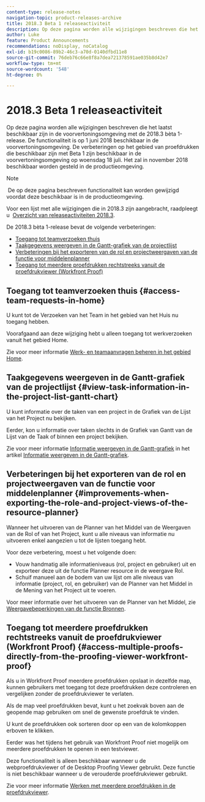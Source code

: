 ```yaml
---
content-type: release-notes
navigation-topic: product-releases-archive
title: 2018.3 Beta 1 releaseactiviteit
description: Op deze pagina worden alle wijzigingen beschreven die het laatst beschikbaar zijn in de voorvertoningsomgeving met de 2018.3 bèta 1-release. De functionaliteit is op 1 juni 2018 beschikbaar in de voorvertoningsomgeving. De verbeteringen op het gebied van proefdrukken die beschikbaar zijn met Beta 1 zijn beschikbaar in de voorvertoningsomgeving op woensdag 18 juli. Het zal in november 2018 beschikbaar worden gesteld in de productieomgeving.
author: Luke
feature: Product Announcements
recommendations: noDisplay, noCatalog
exl-id: b19c0086-89b2-46c3-a70d-0140dfbd11e8
source-git-commit: 76deb76c66e8f8a7dea721378591ae035b8d42e7
workflow-type: tm+mt
source-wordcount: '548'
ht-degree: 0%

---
```


# 2018.3 Beta 1 releaseactiviteit

Op deze pagina worden alle wijzigingen beschreven die het laatst beschikbaar zijn in de voorvertoningsomgeving met de 2018.3 bèta 1-release. De functionaliteit is op 1 juni 2018 beschikbaar in de voorvertoningsomgeving. De verbeteringen op het gebied van proefdrukken die beschikbaar zijn met Beta 1 zijn beschikbaar in de voorvertoningsomgeving op woensdag 18 juli. Het zal in november 2018 beschikbaar worden gesteld in de productieomgeving.

>[!NOTE]
>
> De op deze pagina beschreven functionaliteit kan worden gewijzigd voordat deze beschikbaar is in de productieomgeving.

Voor een lijst met alle wijzigingen die in 2018.3 zijn aangebracht, raadpleegt u  [Overzicht van releaseactiviteiten 2018.3](../../../../product-announcements/product-releases/quarterly-release-archive/2018.3-release-activity/2018.3-release-activity-overview.md).

De 2018.3 bèta 1-release bevat de volgende verbeteringen:

* [Toegang tot teamverzoeken thuis](#access-team-requests-in-home)
* [Taakgegevens weergeven in de Gantt-grafiek van de projectlijst](#view-task-information-in-the-project-list-gantt-chart)
* [Verbeteringen bij het exporteren van de rol en projectweergaven van de functie voor middelenplanner](#improvements-when-exporting-the-role-and-project-views-of-the-resource-planner)
* [Toegang tot meerdere proefdrukken rechtstreeks vanuit de proefdrukviewer (Workfront Proof)](#access-multiple-proofs-directly-from-the-proofing-viewer-workfront-proof)

## Toegang tot teamverzoeken thuis {#access-team-requests-in-home}

U kunt tot de Verzoeken van het Team in het gebied van het Huis nu toegang hebben.

Voorafgaand aan deze wijziging hebt u alleen toegang tot werkverzoeken vanuit het gebied Home.

Zie voor meer informatie [Werk- en teamaanvragen beheren in het gebied Home](../../../../workfront-basics/using-home/using-the-home-area/manage-work-and-team-requests-home.md).

## Taakgegevens weergeven in de Gantt-grafiek van de projectlijst {#view-task-information-in-the-project-list-gantt-chart}

U kunt informatie over de taken van een project in de Grafiek van de Lijst van het Project nu bekijken. 

Eerder, kon u informatie over taken slechts in de Grafiek van Gantt van de Lijst van de Taak of binnen een project bekijken.

Zie voor meer informatie [Informatie weergeven in de Gantt-grafiek](../../../../manage-work/gantt-chart/use-the-gantt-chart/view-info-in-gantt.md) in het artikel [Informatie weergeven in de Gantt-grafiek](../../../../manage-work/gantt-chart/use-the-gantt-chart/view-info-in-gantt.md).

## Verbeteringen bij het exporteren van de rol en projectweergaven van de functie voor middelenplanner {#improvements-when-exporting-the-role-and-project-views-of-the-resource-planner}

Wanneer het uitvoeren van de Planner van het Middel van de Weergaven van de Rol of van het Project, kunt u alle niveaus van informatie nu uitvoeren enkel aangezien u tot de lijsten toegang hebt.

Voor deze verbetering, moest u het volgende doen:

* Vouw handmatig alle informatieniveaus (rol, project en gebruiker) uit en exporteer deze uit de functie Planner resource in de weergave Rol.
* Schuif manueel aan de bodem van uw lijst om alle niveaus van informatie (project, rol, en gebruiker) van de Planner van het Middel in de Mening van het Project uit te voeren.

Voor meer informatie over het uitvoeren van de Planner van het Middel, zie [Weergavebeperkingen van de functie Bronnen](../../../../resource-mgmt/resource-planning/resource-planner-display-limitations.md).

## Toegang tot meerdere proefdrukken rechtstreeks vanuit de proefdrukviewer (Workfront Proof) {#access-multiple-proofs-directly-from-the-proofing-viewer-workfront-proof}

Als u in Workfront Proof meerdere proefdrukken opslaat in dezelfde map, kunnen gebruikers met toegang tot deze proefdrukken deze controleren en vergelijken zonder de proefdrukviewer te verlaten. 

Als de map veel proefdrukken bevat, kunt u het zoekvak boven aan de geopende map gebruiken om snel de gewenste proefdruk te vinden.

U kunt de proefdrukken ook sorteren door op een van de kolomkoppen erboven te klikken.

Eerder was het tijdens het gebruik van Workfront Proof niet mogelijk om meerdere proefdrukken te openen in een testviewer.

Deze functionaliteit is alleen beschikbaar wanneer u de webproefdrukviewer of de Desktop Proofing Viewer gebruikt. Deze functie is niet beschikbaar wanneer u de verouderde proefdrukviewer gebruikt.

Zie voor meer informatie [Werken met meerdere proefdrukken in de proefdrukviewer](../../../../workfront-proof/wp-work-proofsfiles/review-proofs-wpv/work-with-multiple-proofs.md).
